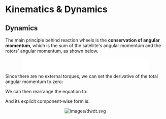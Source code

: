 # Kinematics & Dynamics

## Dynamics
The main principle behind reaction wheels is the **conservation of angular momentum**, which is the sum of the satellite's angular momentum and the rotors' angular momentum, as shown below.
<div align="center">
  <img src="images/H.svg" alt="images/H.svg" width="400"/>
</div>
Since there are no external torques, we can set the derivative of the total angular momentum to zero:

We can then rearrange the equation to:

And its explicit component-wise form is:
<div align="center">
  <img src="images/dwdt.svg" alt="images/dwdt.svg" width="950"/>
</div>
